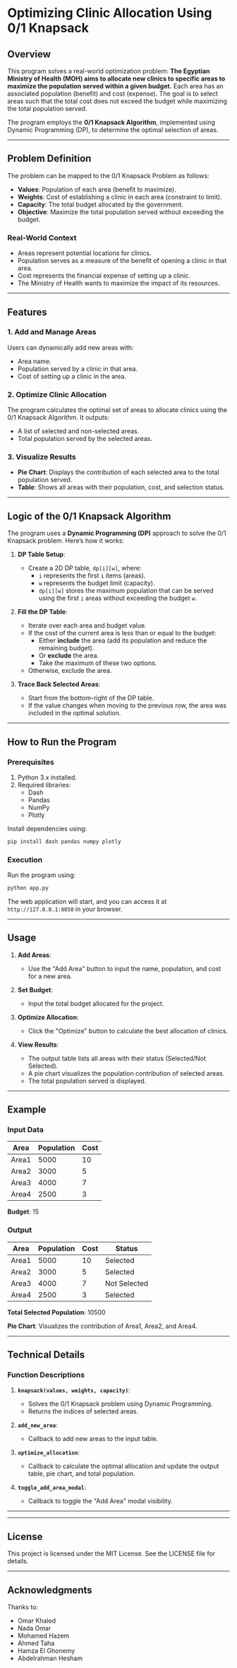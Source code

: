 # Optimizing Clinic Allocation Using 0/1 Knapsack

## Overview

This program solves a real-world optimization problem: **The Egyptian Ministry of Health (MOH) aims to allocate new clinics to specific areas to maximize the population served within a given budget.** Each area has an associated population (benefit) and cost (expense). The goal is to select areas such that the total cost does not exceed the budget while maximizing the total population served.

The program employs the **0/1 Knapsack Algorithm**, implemented using Dynamic Programming (DP), to determine the optimal selection of areas.

---

## Problem Definition

The problem can be mapped to the 0/1 Knapsack Problem as follows:

- **Values**: Population of each area (benefit to maximize).
- **Weights**: Cost of establishing a clinic in each area (constraint to limit).
- **Capacity**: The total budget allocated by the government.
- **Objective**: Maximize the total population served without exceeding the budget.

### Real-World Context

- Areas represent potential locations for clinics.
- Population serves as a measure of the benefit of opening a clinic in that area.
- Cost represents the financial expense of setting up a clinic.
- The Ministry of Health wants to maximize the impact of its resources.

---

## Features

### 1. Add and Manage Areas
Users can dynamically add new areas with:
- Area name.
- Population served by a clinic in that area.
- Cost of setting up a clinic in the area.

### 2. Optimize Clinic Allocation
The program calculates the optimal set of areas to allocate clinics using the 0/1 Knapsack Algorithm. It outputs:
- A list of selected and non-selected areas.
- Total population served by the selected areas.

### 3. Visualize Results
- **Pie Chart**: Displays the contribution of each selected area to the total population served.
- **Table**: Shows all areas with their population, cost, and selection status.

---

## Logic of the 0/1 Knapsack Algorithm

The program uses a **Dynamic Programming (DP)** approach to solve the 0/1 Knapsack problem. Here’s how it works:

1. **DP Table Setup**:
   - Create a 2D DP table, `dp[i][w]`, where:
     - `i` represents the first `i` items (areas).
     - `w` represents the budget limit (capacity).
     - `dp[i][w]` stores the maximum population that can be served using the first `i` areas without exceeding the budget `w`.

2. **Fill the DP Table**:
   - Iterate over each area and budget value.
   - If the cost of the current area is less than or equal to the budget:
     - Either **include** the area (add its population and reduce the remaining budget).
     - Or **exclude** the area.
     - Take the maximum of these two options.
   - Otherwise, exclude the area.

3. **Trace Back Selected Areas**:
   - Start from the bottom-right of the DP table.
   - If the value changes when moving to the previous row, the area was included in the optimal solution.

---

## How to Run the Program

### Prerequisites
1. Python 3.x installed.
2. Required libraries:
   - Dash
   - Pandas
   - NumPy
   - Plotly

Install dependencies using:
```bash
pip install dash pandas numpy plotly
```

### Execution
Run the program using:
```bash
python app.py
```
The web application will start, and you can access it at `http://127.0.0.1:8050` in your browser.

---

## Usage

1. **Add Areas**:
   - Use the "Add Area" button to input the name, population, and cost for a new area.

2. **Set Budget**:
   - Input the total budget allocated for the project.

3. **Optimize Allocation**:
   - Click the "Optimize" button to calculate the best allocation of clinics.

4. **View Results**:
   - The output table lists all areas with their status (Selected/Not Selected).
   - A pie chart visualizes the population contribution of selected areas.
   - The total population served is displayed.

---

## Example

### Input Data
| Area  | Population | Cost |
|-------|------------|------|
| Area1 | 5000       | 10   |
| Area2 | 3000       | 5    |
| Area3 | 4000       | 7    |
| Area4 | 2500       | 3    |

**Budget**: 15

### Output
| Area  | Population | Cost | Status      |
|-------|------------|------|-------------|
| Area1 | 5000       | 10   | Selected    |
| Area2 | 3000       | 5    | Selected    |
| Area3 | 4000       | 7    | Not Selected|
| Area4 | 2500       | 3    | Selected    |

**Total Selected Population**: 10500

**Pie Chart**: Visualizes the contribution of Area1, Area2, and Area4.

---

## Technical Details

### Function Descriptions

1. **`knapsack(values, weights, capacity)`**:
   - Solves the 0/1 Knapsack problem using Dynamic Programming.
   - Returns the indices of selected areas.

2. **`add_new_area`**:
   - Callback to add new areas to the input table.

3. **`optimize_allocation`**:
   - Callback to calculate the optimal allocation and update the output table, pie chart, and total population.

4. **`toggle_add_area_modal`**:
   - Callback to toggle the "Add Area" modal visibility.

---

---

## License
This project is licensed under the MIT License. See the LICENSE file for details.

---

## Acknowledgments
Thanks to:
- Omar Khaled
- Nada Omar
- Mohamed Hazem
- Ahmed Taha
- Hamza El Ghonemy
- Abdelrahman Hesham

